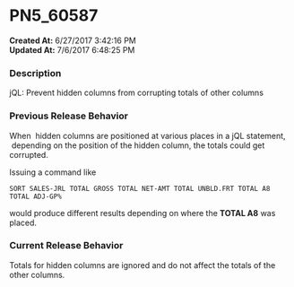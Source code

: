 # PN5_60587

**Created At:** 6/27/2017 3:42:16 PM  
**Updated At:** 7/6/2017 6:48:25 PM  


### Description

jQL: Prevent hidden columns from corrupting totals of other columns



### Previous Release Behavior

When  hidden columns are positioned at various places in a jQL statement,  depending on the position of the hidden column, the totals could get corrupted.

Issuing a command like

```
SORT SALES-JRL TOTAL GROSS TOTAL NET-AMT TOTAL UNBLD.FRT TOTAL A8 TOTAL ADJ-GP%
```

would produce different results depending on where the **TOTAL A8** was placed.



### Current Release Behavior

Totals for hidden columns are ignored and do not affect the totals of the other columns.
